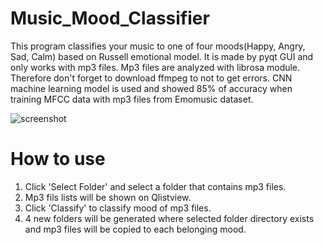 # Music_Mood_Classifier
This program classifies your music to one of four moods(Happy, Angry, Sad, Calm) based on Russell emotional model. It is made by pyqt GUI and only works with mp3 files. Mp3 files are analyzed with librosa module. Therefore don't forget to download ffmpeg to not to get errors. CNN machine learning model is used and showed 85% of accuracy when training MFCC data with mp3 files from Emomusic dataset.

![screenshot](https://user-images.githubusercontent.com/38872957/72883897-82d29580-3d48-11ea-9ea7-e282a7953112.PNG)

# How to use
1. Click 'Select Folder' and select a folder that contains mp3 files. 
2. Mp3 fils lists will be shown on Qlistview.
3. Click 'Classify' to classify mood of mp3 files.
4. 4 new folders will be generated where selected folder directory exists and mp3 files will be copied to each belonging mood.
